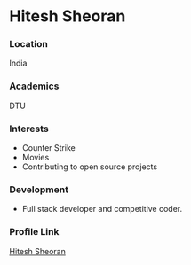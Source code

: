 # Hitesh Sheoran

### Location

India

### Academics

DTU

### Interests

- Counter Strike
- Movies
- Contributing to open source projects

### Development

- Full stack developer and competitive coder.

### Profile Link

[Hitesh Sheoran](https://github.com/hiteshsheoran)
